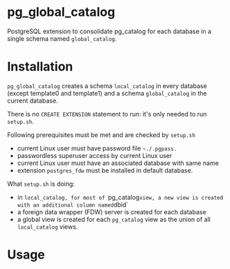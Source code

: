 # pg_global_catalog
PostgreSQL extension to consolidate pg_catalog for each database in a single schema named `global_catalog`.

# Installation

`pg_global_catalog` creates a schema `local_catalog` in every database (except template0 and template1) and a schema `global_catalog` in the current database.

There is no `CREATE EXTENSION` statement to run: it's only needed to run `setup.sh`.

Following prerequisites must be met and are checked by `setup.sh`

*  current Linux user must have password file `~./.pgpass.`
* passwordless superuser access by current Linux user 
* current Linux user must have an associated database with same name
* extension `postgres_fdw` must be installed in default database.

What `setup.sh` is doing: 
* in `local_catalog, for most of `pg_catalog` view, a new view is created with an additional column named `dbid`
* a foreign data wrapper (FDW) server is created for each database 
* a global view is created for each `pg_catalog` view as the union of all `local_catalog` views.


# Usage
